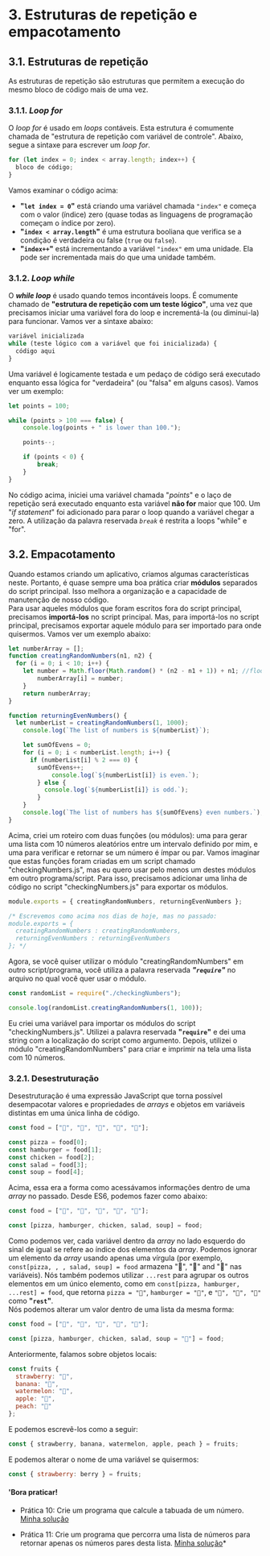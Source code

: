 # 3. Estruturas de repetição e empacotamento  

## 3.1. Estruturas de repetição

As estruturas de repetição são estruturas que permitem a execução do mesmo bloco de código mais de uma vez.

### 3.1.1. *Loop for*

O *loop for* é usado em *loops* contáveis. Esta estrutura é comumente chamada de "estrutura de repetição com variável de controle". Abaixo, segue a sintaxe para escrever um *loop for*.

```javascript
for (let index = 0; index < array.length; index++) {
  bloco de código;
}
```

Vamos examinar o código acima:

 - **"`let index = 0`"** está criando uma variável chamada `"index"` e começa com o valor (índice) zero (quase todas as linguagens de programação começam o índice por zero).
 - **"`index < array.length`"** é uma estrutura booliana que verifica se a condição é verdadeira ou false (`true` ou `false`).
 - **"`index++`"** está incrementando a variável `"index"` em uma unidade. Ela pode ser incrementada mais do que uma unidade também.


### 3.1.2. *Loop while*

O ***while loop*** é usado quando temos incontáveis loops. É comumente chamado de **"estrutura de repetição com um teste lógico"**, uma vez que precisamos iniciar uma variável fora do loop e incrementá-la (ou diminui-la) para funcionar. Vamos ver a sintaxe abaixo:

```javascript
variável inicializada
while (teste lógico com a variável que foi inicializada) {
  código aqui
}
```

Uma variável é logicamente testada e um pedaço de código será executado enquanto essa lógica for "verdadeira" (ou "falsa" em alguns casos). Vamos ver um exemplo:

```javascript
let points = 100;

while (points > 100 === false) {
    console.log(points + " is lower than 100.");

    points--;

    if (points < 0) {
        break;
    }
}
```

No código acima, iniciei uma variável chamada "*points*" e o laço de repetição será executado enquanto esta variável **não for** maior que 100. Um "*if statement*" foi adicionado para parar o loop quando a variável chegar a zero. A utilização da palavra reservada *`break`* é restrita a loops "while" e "for".  

## 3.2. Empacotamento

Quando estamos criando um aplicativo, criamos algumas características neste. Portanto, é quase sempre uma boa prática criar **módulos** separados do script principal. Isso melhora a organização e a capacidade de manutenção de nosso código.  
Para usar aqueles módulos que foram escritos fora do script principal, precisamos **importá-los** no script principal. Mas, para importá-los no script principal, precisamos exportar aquele módulo para ser importado para onde quisermos. Vamos ver um exemplo abaixo:

```javascript
let numberArray = [];
function creatingRandomNumbers(n1, n2) {
  for (i = 0; i < 10; i++) {
    let number = Math.floor(Math.random() * (n2 - n1 + 1)) + n1; //floor will round the random number, since "random" only generates numbers between 0 and 1 (1 excluded). The n2+1 is to include the n2 in the range of random numbers; +n1 ensures that the range will be between n1 and n2, and not between 0 and 10; n2-n1+1 is to ensure how many integers will be between n1 and n2. For example, if n1=10 and n2=20, 20-10+1=11, i.e., we have 10, 11, 12, 13, 14, 15, 16, 17, 18, 19 and 20.
        numberArray[i] = number;
    }
    return numberArray;
}

function returningEvenNumbers() {
  let numberList = creatingRandomNumbers(1, 1000);
    console.log(`The list of numbers is ${numberList}`);

    let sumOfEvens = 0;
    for (i = 0; i < numberList.length; i++) {
      if (numberList[i] % 2 === 0) {
        sumOfEvens++;
            console.log(`${numberList[i]} is even.`);
        } else {
          console.log(`${numberList[i]} is odd.`);
        }
    }
    console.log(`The list of numbers has ${sumOfEvens} even numbers.`);
}
```

Acima, criei um roteiro com duas funções (ou módulos): uma para gerar uma lista com 10 números aleatórios entre um intervalo definido por mim, e uma para verificar e retornar se um número é ímpar ou par. Vamos imaginar que estas funções foram criadas em um script chamado "checkingNumbers.js", mas eu quero usar pelo menos um destes módulos em outro programa/script. Para isso, precisamos adicionar uma linha de código no script "checkingNumbers.js" para exportar os módulos.

```javascript
module.exports = { creatingRandomNumbers, returningEvenNumbers };

/* Escrevemos como acima nos dias de hoje, mas no passado:
module.exports = {
  creatingRandomNumbers : creatingRandomNumbers,
  returningEvenNumbers : returningEvenNumbers
}; */
```

Agora, se você quiser utilizar o módulo "creatingRandomNumbers" em outro script/programa, você utiliza a palavra reservada **_"`require`"_** no arquivo no qual você quer usar o módulo.

```javascript
const randomList = require("./checkingNumbers");

console.log(randomList.creatingRandomNumbers(1, 100));
```

Eu criei uma variável para importar os módulos do script "checkingNumbers.js". Utilizei a palavra reservada **"`require`"** e dei uma string com a localização do script como argumento. Depois, utilizei o módulo "creatingRandomNumbers" para criar e imprimir na tela uma lista com 10 números.

### 3.2.1. Desestruturação

Desestruturação é uma expressão JavaScript que torna possível desempacotar valores e propriedades de *arrays* e objetos em variáveis distintas em uma única linha de código.

```javascript
const food = ["🍕", "🍔", "🍗", "🥗", "🍵"];

const pizza = food[0];
const hamburger = food[1];
const chicken = food[2];
const salad = food[3];
const soup = food[4];
```

Acima, essa era a forma como acessávamos informações dentro de uma *array* no passado. Desde ES6, podemos fazer como abaixo:

```javascript
const food = ["🍕", "🍔", "🍗", "🥗", "🍵"];

const [pizza, hamburger, chicken, salad, soup] = food;
```

Como podemos ver, cada variável dentro da *array* no lado esquerdo do sinal de igual se refere ao índice dos elementos da *array*. Podemos ignorar um elemento da *array* usando apenas uma vírgula (por exemplo, `const[pizza, , , salad, soup] = food` armazena "🍕", "🥗" and "🍵" nas variáveis). Nós também podemos utilizar `...rest` para agrupar os outros elementos em um único elemento, como em `const[pizza, hamburger, ...rest] = food`, que retorna `pizza = "🍕"`, `hamburger = "🍔"`, e `"🍗", "🥗", "🍵"` como **"`rest`"**.  
Nós podemos alterar um valor dentro de uma lista da mesma forma:

```javascript
const food = ["🍕", "🍔", "🍗", "🥗", "🍵"];

const [pizza, hamburger, chicken, salad, soup = "🥕"] = food;
```

Anteriormente, falamos sobre objetos locais:

```javascript
const fruits {
  strawberry: "🍓",
  banana: "🍌",
  watermelon: "🍉",
  apple: "🍎",
  peach: "🍑"
};
```

E podemos escrevê-los como a seguir:

```javascript
const { strawberry, banana, watermelon, apple, peach } = fruits;
```

E podemos alterar o nome de uma variável se quisermos:

```javascript
const { strawberry: berry } = fruits;
```  

#### **'Bora praticar!**  

 - Prática 10: Crie um programa que calcule a tabuada de um número. [Minha solução](/pt-br/js/praticando/11-p10.js)
  
 - Prática 11: Crie um programa que percorra uma lista de números para retornar apenas os números pares desta lista. [Minha solução](/pt-br/js/praticando/12-p11.js)*